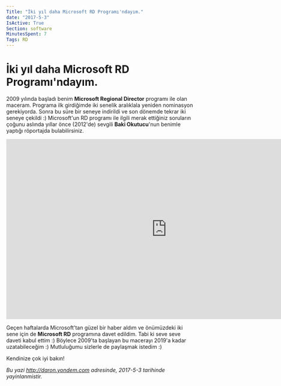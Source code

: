 ```yaml
---
Title: "İki yıl daha Microsoft RD Programı'ndayım."
date: "2017-5-3"
IsActive: True
Section: software
MinutesSpent: 7
Tags: RD
---
```

# İki yıl daha Microsoft RD Programı'ndayım.

2009 yılında başladı benim **Microsoft Regional Director** programı ile olan maceram. Programa ilk girdiğimde iki senelik aralıklala yeniden nominasyon gerekiyorda. Sonra bu süre bir seneye indirildi ve son dönemde tekrar iki seneye çekildi :) Microsoft'un RD programı ile ilgili merak ettiğiniz soruların çoğunu aslında yıllar önce (2012'de) sevgili **Baki Okutucu**'nun benimle yaptığı röportajda bulabilirsiniz.

<iframe width="853" height="480" src="https://www.youtube.com/embed/eSTg2lHsOrI?rel=0&amp;showinfo=0" frameborder="0" allowfullscreen></iframe>

Geçen haftalarda Microsoft'tan güzel bir haber aldım ve önümüzdeki iki sene için de **Microsoft RD** programına davet edildim. Tabi ki seve seve daveti kabul ettim :) Böylece 2009'ta başlayan bu macerayı 2019'a kadar uzatabileceğim :) Mutluluğumu sizlerle de paylaşmak istedim :) 

Kendinize çok iyi bakın!

*Bu yazi http://daron.yondem.com adresinde, 2017-5-3 tarihinde yayinlanmistir.*

